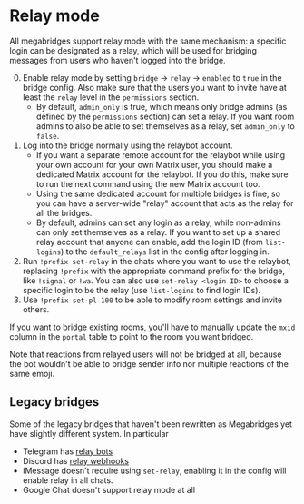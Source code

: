# Relay mode
All megabridges support relay mode with the same mechanism: a specific login
can be designated as a relay, which will be used for bridging messages from
users who haven't logged into the bridge.

0. Enable relay mode by setting `bridge` → `relay` → `enabled` to `true` in the
   bridge config. Also make sure that the users you want to invite have at
   least the `relay` level in the `permissions` section.
   * By default, `admin_only` is true, which means only bridge admins (as
     defined by the `permissions` section) can set a relay. If you want room
     admins to also be able to set themselves as a relay, set `admin_only` to
     `false`.
1. Log into the bridge normally using the relaybot account.
   * If you want a separate remote account for the relaybot while using your
     own account for your own Matrix user, you should make a dedicated Matrix
     account for the relaybot. If you do this, make sure to run the next
     command using the new Matrix account too.
   * Using the same dedicated account for multiple bridges is fine, so you can
     have a server-wide "relay" account that acts as the relay for all the
     bridges.
   * By default, admins can set any login as a relay, while non-admins can only
     set themselves as a relay. If you want to set up a shared relay account
     that anyone can enable, add the login ID (from `list-logins`) to the
     `default_relays` list in the config after logging in.
2. Run `!prefix set-relay` in the chats where you want to use the relaybot,
   replacing `!prefix` with the appropriate command prefix for the bridge,
   like `!signal` or `!wa`. You can also use `set-relay <login ID>` to choose
   a specific login to be the relay (use `list-logins` to find login IDs).
3. Use `!prefix set-pl 100` to be able to modify room settings and invite
   others.

If you want to bridge existing rooms, you'll have to manually update the `mxid`
column in the `portal` table to point to the room you want bridged.

Note that reactions from relayed users will not be bridged at all, because the
bot wouldn't be able to bridge sender info nor multiple reactions of the same
emoji.

## Legacy bridges
Some of the legacy bridges that haven't been rewritten as Megabridges yet have
slightly different system. In particular

* Telegram has [relay bots](../python/telegram/relay-bot.html)
* Discord has [relay webhooks](../go/discord/relay.md)
* iMessage doesn't require using `set-relay`, enabling it in the config will
  enable relay in all chats.
* Google Chat doesn't support relay mode at all
